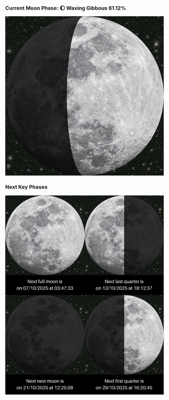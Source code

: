 ### Current Moon Phase: 🌔 Waxing Gibbous 61.12%
![Moon Phase](moonphase.png)
### Next Key Phases
![Gallery](gallery.png)